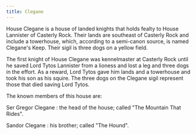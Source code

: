 ```yaml
---
title: Clegane
---
```


House Clegane is a house of landed knights that holds fealty to House Lannister of Casterly Rock. Their lands are southeast of Casterly Rock and include a towerhouse, which, according to a semi-canon source, is named Clegane's Keep. Their sigil is three dogs on a yellow field.

The first knight of House Clegane was kennelmaster at Casterly Rock until he saved Lord Tytos Lannister from a lioness and lost a leg and three dogs in the effort. As a reward, Lord Tytos gave him lands and a towerhouse and took his son as his squire. The three dogs on the Clegane sigil represent those that died saving Lord Tytos.

The known members of this house are:

Ser Gregor Clegane : the head of the house; called "The Mountain That Rides".

Sandor Clegane : his brother; called "The Hound". 


